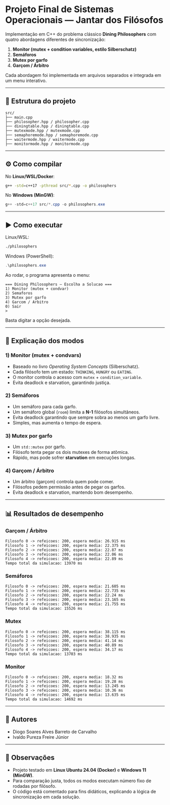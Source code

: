 # Projeto Final de Sistemas Operacionais — Jantar dos Filósofos

Implementação em C++ do problema clássico **Dining Philosophers** com quatro abordagens diferentes de sincronização:

1. **Monitor (mutex + condition variables, estilo Silberschatz)**
2. **Semáforos**
3. **Mutex por garfo**
4. **Garçom / Árbitro**

Cada abordagem foi implementada em arquivos separados e integrada em um menu interativo.

---

## 📂 Estrutura do projeto

```
src/
├── main.cpp
├── philosopher.hpp / philosopher.cpp
├── diningtable.hpp / diningtable.cpp
├── mutexmode.hpp / mutexmode.cpp
├── semaphoremode.hpp / semaphoremode.cpp
├── waitermode.hpp / waitermode.cpp
├── monitormode.hpp / monitormode.cpp
```

---

## ⚙️ Como compilar

No **Linux/WSL/Docker**:

```bash
g++ -std=c++17 -pthread src/*.cpp -o philosophers
```

No **Windows (MinGW)**:

```powershell
g++ -std=c++17 src/*.cpp -o philosophers.exe
```

---

## ▶️ Como executar

Linux/WSL:

```bash
./philosophers
```

Windows (PowerShell):

```powershell
.\philosophers.exe
```

Ao rodar, o programa apresenta o menu:

```
=== Dining Philosophers — Escolha a Solucao ===
1) Monitor (mutex + condvar)
2) Semaforos
3) Mutex por garfo
4) Garcom / Arbitro
0) Sair
>
```

Basta digitar a opção desejada.

---

## 📖 Explicação dos modos

### 1) Monitor (mutex + condvars)
- Baseado no livro *Operating System Concepts* (Silberschatz).
- Cada filósofo tem um estado: `THINKING`, `HUNGRY` ou `EATING`.
- O monitor controla o acesso com `mutex` + `condition_variable`.
- Evita deadlock e starvation, garantindo justiça.

### 2) Semáforos
- Um semáforo para cada garfo.
- Um semáforo global (`room`) limita a **N-1** filósofos simultâneos.
- Evita deadlock garantindo que sempre sobra ao menos um garfo livre.
- Simples, mas aumenta o tempo de espera.

### 3) Mutex por garfo
- Um `std::mutex` por garfo.
- Filósofo tenta pegar os dois mutexes de forma atômica.
- Rápido, mas pode sofrer **starvation** em execuções longas.

### 4) Garçom / Árbitro
- Um árbitro (garçom) controla quem pode comer.
- Filósofos pedem permissão antes de pegar os garfos.
- Evita deadlock e starvation, mantendo bom desempenho.

---

## 📊 Resultados de desempenho

### Garçom / Árbitro
```text
Filosofo 0 -> refeicoes: 200, espera media: 26.915 ms
Filosofo 1 -> refeicoes: 200, espera media: 22.375 ms
Filosofo 2 -> refeicoes: 200, espera media: 22.87 ms
Filosofo 3 -> refeicoes: 200, espera media: 22.06 ms
Filosofo 4 -> refeicoes: 200, espera media: 22.89 ms
Tempo total da simulacao: 13970 ms
```

### Semáforos
```text
Filosofo 0 -> refeicoes: 200, espera media: 21.605 ms
Filosofo 1 -> refeicoes: 200, espera media: 22.735 ms
Filosofo 2 -> refeicoes: 200, espera media: 22.24 ms
Filosofo 3 -> refeicoes: 200, espera media: 23.165 ms
Filosofo 4 -> refeicoes: 200, espera media: 21.755 ms
Tempo total da simulacao: 15526 ms
```

### Mutex
```text
Filosofo 0 -> refeicoes: 200, espera media: 38.115 ms
Filosofo 1 -> refeicoes: 200, espera media: 38.935 ms
Filosofo 2 -> refeicoes: 200, espera media: 41.14 ms
Filosofo 3 -> refeicoes: 200, espera media: 40.89 ms
Filosofo 4 -> refeicoes: 200, espera media: 34.17 ms
Tempo total da simulacao: 13703 ms
```

### Monitor
```text
Filosofo 0 -> refeicoes: 200, espera media: 18.32 ms
Filosofo 1 -> refeicoes: 200, espera media: 19.28 ms
Filosofo 2 -> refeicoes: 200, espera media: 13.245 ms
Filosofo 3 -> refeicoes: 200, espera media: 10.36 ms
Filosofo 4 -> refeicoes: 200, espera media: 13.635 ms
Tempo total da simulacao: 14692 ms
```
---

## 👥 Autores

- Diogo Soares Alves Barreto de Carvalho
- Ivaldo Pureza Freire Júnior

---

## 📌 Observações

- Projeto testado em **Linux Ubuntu 24.04 (Docker)** e **Windows 11 (MinGW)**.
- Para comparação justa, todos os modos executam número fixo de rodadas por filósofo.
- O código está comentado para fins didáticos, explicando a lógica de sincronização em cada solução.

